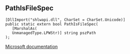 ## PathIsFileSpec

```
[DllImport("shlwapi.dll", CharSet = CharSet.Unicode)]
public static extern bool PathIsFileSpec(
   [MarshalAs(
   UnmanagedType.LPWStr)] string pszPath
);
```

[Microsoft documentation](https://docs.microsoft.com/en-us/windows/win32/api/shlwapi/nf-shlwapi-pathisfilespecw)
